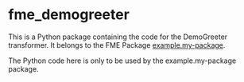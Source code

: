 # fme_demogreeter

This is a Python package containing the code for the DemoGreeter transformer.
It belongs to the FME Package [example.my-package](https://hub.safe.com/publishers/example/packages/my-package).

The Python code here is only to be used by the example.my-package package.
